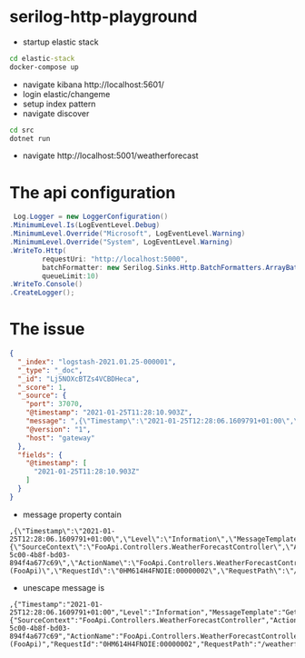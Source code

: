 # serilog-http-playground

 - startup elastic stack


```cmd
cd elastic-stack
docker-compose up
```

 - navigate kibana http://localhost:5601/
 - login elastic/changeme
 - setup index pattern
 - navigate discover

```cmd
cd src
dotnet run
```

 - navigate http://localhost:5001/weatherforecast

# The api configuration

```csharp
 Log.Logger = new LoggerConfiguration()
.MinimumLevel.Is(LogEventLevel.Debug)
.MinimumLevel.Override("Microsoft", LogEventLevel.Warning)
.MinimumLevel.Override("System", LogEventLevel.Warning)
.WriteTo.Http(
        requestUri: "http://localhost:5000",
        batchFormatter: new Serilog.Sinks.Http.BatchFormatters.ArrayBatchFormatter(),
        queueLimit:10)
.WriteTo.Console()
.CreateLogger();
```

# The issue


```json
{
  "_index": "logstash-2021.01.25-000001",
  "_type": "_doc",
  "_id": "Lj5NOXcBTZs4VCBDHeca",
  "_score": 1,
  "_source": {
    "port": 37070,
    "@timestamp": "2021-01-25T11:28:10.903Z",
    "message": ",{\"Timestamp\":\"2021-01-25T12:28:06.1609791+01:00\",\"Level\":\"Information\",\"MessageTemplate\":\"Get\",\"RenderedMessage\":\"Get\",\"Properties\":{\"SourceContext\":\"FooApi.Controllers.WeatherForecastController\",\"ActionId\":\"c11badc3-5c00-4b8f-bd03-894f4a677c69\",\"ActionName\":\"FooApi.Controllers.WeatherForecastController.Get (FooApi)\",\"RequestId\":\"0HM614H4FNOIE:00000002\",\"RequestPath\":\"/weatherforecast\",\"ConnectionId\":\"0HM614H4FNOIE\"}}\r",
    "@version": "1",
    "host": "gateway"
  },
  "fields": {
    "@timestamp": [
      "2021-01-25T11:28:10.903Z"
    ]
  }
}
```

 - message property contain

```text
,{\"Timestamp\":\"2021-01-25T12:28:06.1609791+01:00\",\"Level\":\"Information\",\"MessageTemplate\":\"Get\",\"RenderedMessage\":\"Get\",\"Properties\":{\"SourceContext\":\"FooApi.Controllers.WeatherForecastController\",\"ActionId\":\"c11badc3-5c00-4b8f-bd03-894f4a677c69\",\"ActionName\":\"FooApi.Controllers.WeatherForecastController.Get (FooApi)\",\"RequestId\":\"0HM614H4FNOIE:00000002\",\"RequestPath\":\"/weatherforecast\",\"ConnectionId\":\"0HM614H4FNOIE\"}}\r
```

 - unescape message is

```text
,{"Timestamp":"2021-01-25T12:28:06.1609791+01:00","Level":"Information","MessageTemplate":"Get","RenderedMessage":"Get","Properties":{"SourceContext":"FooApi.Controllers.WeatherForecastController","ActionId":"c11badc3-5c00-4b8f-bd03-894f4a677c69","ActionName":"FooApi.Controllers.WeatherForecastController.Get (FooApi)","RequestId":"0HM614H4FNOIE:00000002","RequestPath":"/weatherforecast","ConnectionId":"0HM614H4FNOIE"}}
```
